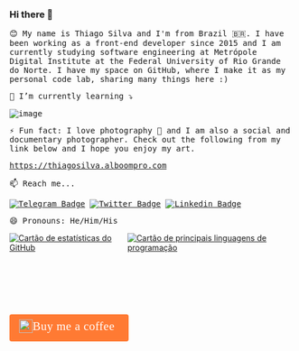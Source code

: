 <link rel="preconnect" href="https://fonts.googleapis.com">
<link rel="preconnect" href="https://fonts.gstatic.com" crossorigin>
<link href="https://fonts.googleapis.com/css2?family=Cookie&family=Fira+Code:wght@400;700&display=swap" rel="stylesheet">

<style>
  .greetings p,
  .greetings a {
    font-family: 'Fira Code', monospace;
  }

  .github-stats {
    display:flex;
    flex-direction: column;
    gap: 0.5rem;
  }

  .github-stats a {
    height: 128px;
    width: auto;
  }

  @media only screen and (min-width: 640px) {
    .github-stats {
      flex-direction: row;
    }
  }

  .buy-me-a-coffee {
    margin-top: 1rem;
  }

  .buy-me-a-coffee a {
    background-color: #FF7A33;
    border: 0.063rem solid transparent;
    border-radius: 0.25rem;
    box-shadow: none;
    box-sizing: border-box;
    color :#FFFFFF;
    display: inline-flex; 
    font-family: 'Cookie', cursive;
    font-size: 1.5em;
    height: 3rem;
    letter-spacing: 0.031rem;
    line-height: normal;
    margin: 0 auto;
    padding: 0.5rem 1rem;
    text-decoration: none;
    -webkit-box-shadow: none;
    -webkit-box-sizing: border-box;
  }

  .buy-me-a-coffee a:focus,
  .buy-me-a-coffee a:hover {
    background-color: #FF5900;
    box-shadow: 0 0.063rem 0.125rem 0.125rem rgba(133, 133, 133, 0.5);
    -webkit-box-shadow: 0 0.063rem 0.125rem 0.125rem rgba(133, 133, 133, 0.5);
  }

  .buy-me-a-coffee a img {
    border: none;
    box-shadow: none;
    height: 1.5rem;
    margin-bottom: 0.063rem;
    vertical-align: middle;
    width: 1.5rem;
  }

  .buy-me-a-coffee a span {
    font-size: 1em;
    margin-right: 0.5rem; 
  }
</style>

### Hi there 👋
<div class="greetings">
  <p>
    😊 My name is Thiago Silva and I'm from Brazil 🇧🇷. I have been working as a front-end developer since 2015 and I am currently studying software engineering at Metrópole Digital Institute at the Federal University of Rio Grande do Norte. I have my space on GitHub, where I make it as my personal code lab, sharing many things here :)
  </p>

  <p>🌱 I’m currently learning ⤵️</p>
    
  ![image](https://img.shields.io/badge/JavaScript-F7DF1E?style=for-the-badge&logo=javascript&logoColor=black)


  <p>
    ⚡ Fun fact: I love photography 📸 and I am also a social and documentary photographer. Check out the following from my link below and I hope you enjoy my art.
  </p>

  <a href="https://thiagosilva.alboompro.com" target="_blank">https://thiagosilva.alboompro.com</a>


  <p>📫 Reach me...</p>
  
  [![Telegram Badge](https://img.shields.io/badge/-Telegram-2CA5E0?style=flat-square&labelColor=F7FAFC&logo=telegram&logoColor=0088cc&link=https://t.me/silvathiago)](https://t.me/silvathiago)
  [![Twitter Badge](https://img.shields.io/badge/-Twitter-1DA1F2?style=flat-square&labelColor=F7FAFC&logo=twitter&logoColor=1DA1F2&link=https://twitter.com/tjl_silva)](https://twitter.com/tjl_silva)
  [![Linkedin Badge](https://img.shields.io/badge/-LinkedIn-0077B5?style=flat-square&labelColor=F7FAFC&logo=linkedin&logoColor=0077B5&link=https://www.linkedin.com/in/s-thiago/)](https://www.linkedin.com/in/s-thiago/)

  <p>😄 Pronouns: He/Him/His</p>
</div>

<div class="github-stats">
  <a href="https://github.com/silva-thiago/github-readme-stats">
    <img src="https://github-readme-stats.vercel.app/api?username=silva-thiago&theme=radical&show_icons=true&hide_title=true&cache_seconds=86400&include_all_commits=true" alt="Cartão de estatísticas do GitHub" />
  </a>

  <a href="https://github.com/silva-thiago/github-readme-stats">
    <img src="https://github-readme-stats.vercel.app/api/top-langs/?username=silva-thiago&theme=radical&hide_title=true&layout=compact" alt="Cartão de principais linguagens de programação" />
  </a>
</div>

<div class="buy-me-a-coffee">
  <a target="_blank" href="https://www.buymeacoffee.com/thiagosilva">
    <img src="https://cdn.buymeacoffee.com/buttons/bmc-new-btn-logo.svg" alt="Buy me a coffee">
    <span>Buy me a coffee</span>
  </a>
</div>

<!--
**silva-thiago/silva-thiago** is a ✨ _special_ ✨ repository because its `README.md` (this file) appears on your GitHub profile.

Here are some ideas to get you started:

- 🔭 I’m currently working on ...
- 🌱 I’m currently learning ...
- 👯 I’m looking to collaborate on ...
- 🤔 I’m looking for help with ...
- 💬 Ask me about ...
- 📫 How to reach me: ...
- 😄 Pronouns: ...
- ⚡ Fun fact: ...
-->
